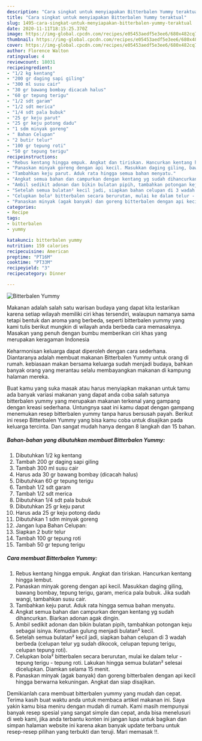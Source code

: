 ```yaml
---
description: "Cara singkat untuk menyiapakan Bitterbalen Yummy teraktual"
title: "Cara singkat untuk menyiapakan Bitterbalen Yummy teraktual"
slug: 1495-cara-singkat-untuk-menyiapakan-bitterbalen-yummy-teraktual
date: 2020-11-11T18:15:25.370Z
image: https://img-global.cpcdn.com/recipes/e05453aedf5e3ee6/680x482cq70/bitterbalen-yummy-foto-resep-utama.jpg
thumbnail: https://img-global.cpcdn.com/recipes/e05453aedf5e3ee6/680x482cq70/bitterbalen-yummy-foto-resep-utama.jpg
cover: https://img-global.cpcdn.com/recipes/e05453aedf5e3ee6/680x482cq70/bitterbalen-yummy-foto-resep-utama.jpg
author: Florence Walton
ratingvalue: 4
reviewcount: 18031
recipeingredient:
- "1/2 kg kentang"
- "200 gr daging sapi giling"
- "300 ml susu cair"
- "30 gr bawang bombay dicacah halus"
- "60 gr tepung terigu"
- "1/2 sdt garam"
- "1/2 sdt merica"
- "1/4 sdt pala bubuk"
- "25 gr keju parut"
- "25 gr keju potong dadu"
- "1 sdm minyak goreng"
- " Bahan Celupan"
- "2 butir telur"
- "100 gr tepung roti"
- "50 gr tepung terigu"
recipeinstructions:
- "Rebus kentang hingga empuk. Angkat dan tiriskan. Hancurkan kentang hingga lembut."
- "Panaskan minyak goreng dengan api kecil. Masukkan daging giling, bawang bombay, tepung terigu, garam, merica pala bubuk. Jika sudah wangi, tambahkan susu cair."
- "Tambahkan keju parut. Aduk rata hingga semua bahan menyatu."
- "Angkat semua bahan dan campurkan dengan kentang yg sudah dihancurkan. Biarkan adonan agak dingin."
- "Ambil sedikit adonan dan bikin bulatan pipih, tambahkan potongan keju sebagai isinya. Kemudian gulung menjadi bulatan² kecil."
- "Setelah semua bulatan² kecil jadi, siapkan bahan celupan di 3 wadah berbeda (celupan telur yg sudah dikocok, celupan tepung terigu, celupan tepung roti)."
- "Celupkan bola² bitterbalen secara berurutan, mulai ke dalam telur - tepung terigu - tepung roti. Lakukan hingga semua bulatan² selesai dicelupkan. Diamkan selama 15 menit."
- "Panaskan minyak (agak banyak) dan goreng bitterbalen dengan api kecil hingga berwarna kekuningan. Angkat dan siap disajikan."
categories:
- Recipe
tags:
- bitterbalen
- yummy

katakunci: bitterbalen yummy 
nutrition: 159 calories
recipecuisine: American
preptime: "PT16M"
cooktime: "PT33M"
recipeyield: "3"
recipecategory: Dinner

---
```



![Bitterbalen Yummy](https://img-global.cpcdn.com/recipes/e05453aedf5e3ee6/680x482cq70/bitterbalen-yummy-foto-resep-utama.jpg)

Makanan adalah salah satu warisan budaya yang dapat kita lestarikan karena setiap wilayah memiliki ciri khas tersendiri, walaupun namanya sama tetapi bentuk dan aroma yang berbeda, seperti bitterbalen yummy yang kami tulis berikut mungkin di wilayah anda berbeda cara memasaknya. Masakan yang penuh dengan bumbu memberikan ciri khas yang merupakan keragaman Indonesia



Keharmonisan keluarga dapat diperoleh dengan cara sederhana. Diantaranya adalah membuat makanan Bitterbalen Yummy untuk orang di rumah. kebiasaan makan bersama keluarga sudah menjadi budaya, bahkan banyak orang yang merantau selalu membayangkan makanan di kampung halaman mereka.

Buat kamu yang suka masak atau harus menyiapkan makanan untuk tamu ada banyak variasi makanan yang dapat anda coba salah satunya bitterbalen yummy yang merupakan makanan terkenal yang gampang dengan kreasi sederhana. Untungnya saat ini kamu dapat dengan gampang menemukan resep bitterbalen yummy tanpa harus bersusah payah.
Berikut ini resep Bitterbalen Yummy yang bisa kamu coba untuk disajikan pada keluarga tercinta. Dan sangat mudah hanya dengan 8 langkah dan 15 bahan.


<!--inarticleads1-->

##### Bahan-bahan yang dibutuhkan membuat Bitterbalen Yummy:

1. Dibutuhkan 1/2 kg kentang
1. Tambah 200 gr daging sapi giling
1. Tambah 300 ml susu cair
1. Harus ada 30 gr bawang bombay (dicacah halus)
1. Dibutuhkan 60 gr tepung terigu
1. Tambah 1/2 sdt garam
1. Tambah 1/2 sdt merica
1. Dibutuhkan 1/4 sdt pala bubuk
1. Dibutuhkan 25 gr keju parut
1. Harus ada 25 gr keju potong dadu
1. Dibutuhkan 1 sdm minyak goreng
1. Jangan lupa  Bahan Celupan:
1. Siapkan 2 butir telur
1. Tambah 100 gr tepung roti
1. Tambah 50 gr tepung terigu




<!--inarticleads2-->

##### Cara membuat  Bitterbalen Yummy:

1. Rebus kentang hingga empuk. Angkat dan tiriskan. Hancurkan kentang hingga lembut.
1. Panaskan minyak goreng dengan api kecil. Masukkan daging giling, bawang bombay, tepung terigu, garam, merica pala bubuk. Jika sudah wangi, tambahkan susu cair.
1. Tambahkan keju parut. Aduk rata hingga semua bahan menyatu.
1. Angkat semua bahan dan campurkan dengan kentang yg sudah dihancurkan. Biarkan adonan agak dingin.
1. Ambil sedikit adonan dan bikin bulatan pipih, tambahkan potongan keju sebagai isinya. Kemudian gulung menjadi bulatan² kecil.
1. Setelah semua bulatan² kecil jadi, siapkan bahan celupan di 3 wadah berbeda (celupan telur yg sudah dikocok, celupan tepung terigu, celupan tepung roti).
1. Celupkan bola² bitterbalen secara berurutan, mulai ke dalam telur - tepung terigu - tepung roti. Lakukan hingga semua bulatan² selesai dicelupkan. Diamkan selama 15 menit.
1. Panaskan minyak (agak banyak) dan goreng bitterbalen dengan api kecil hingga berwarna kekuningan. Angkat dan siap disajikan.




Demikianlah cara membuat bitterbalen yummy yang mudah dan cepat. Terima kasih buat waktu anda untuk membaca artikel makanan ini. Saya yakin kamu bisa meniru dengan mudah di rumah. Kami masih mempunyai banyak resep spesial yang sangat simple dan cepat, anda bisa menelusuri di web kami, jika anda terbantu konten ini jangan lupa untuk bagikan dan simpan halaman website ini karena akan banyak update terbaru untuk resep-resep pilihan yang terbukti dan teruji. Mari memasak !!. 
